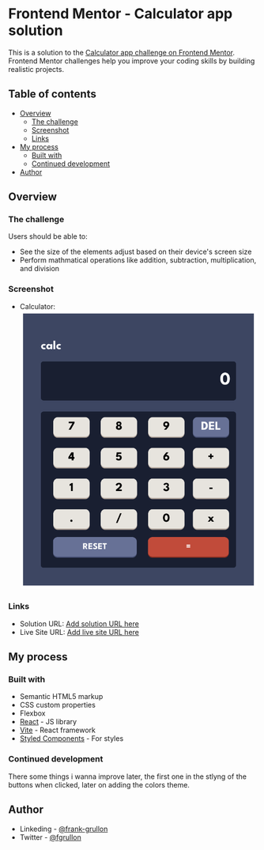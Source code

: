 # Frontend Mentor - Calculator app solution

This is a solution to the [Calculator app challenge on Frontend Mentor](https://www.frontendmentor.io/challenges/calculator-app-9lteq5N29). Frontend Mentor challenges help you improve your coding skills by building realistic projects.

## Table of contents

- [Overview](#overview)
  - [The challenge](#the-challenge)
  - [Screenshot](#screenshot)
  - [Links](#links)
- [My process](#my-process)
  - [Built with](#built-with)
  - [Continued development](#continued-development)
- [Author](#author)

## Overview

### The challenge

Users should be able to:

- See the size of the elements adjust based on their device's screen size
- Perform mathmatical operations like addition, subtraction, multiplication, and division

### Screenshot

- Calculator: ![Calculator](./public/calculator-app.png)

### Links

- Solution URL: [Add solution URL here](https://github.com/fgrullon/calculator-app)
- Live Site URL: [Add live site URL here](https://heartfelt-biscochitos-bfe262.netlify.app/)

## My process

### Built with

- Semantic HTML5 markup
- CSS custom properties
- Flexbox
- [React](https://reactjs.org/) - JS library
- [Vite](https://vitejs.dev/guide/) - React framework
- [Styled Components](https://styled-components.com/) - For styles

### Continued development

There some things i wanna improve later, the first one in the stlyng of the buttons when clicked, later on adding the colors theme.

## Author

- Linkeding - [@frank-grullon](https://www.linkedin.com/in/frank-grullon/)
- Twitter - [@fgrullon](https://www.twitter.com/fgrullon)
